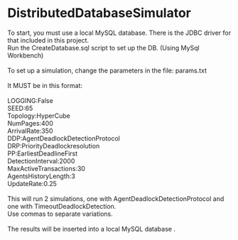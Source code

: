 # DistributedDatabaseSimulator

To start, you must use a local MySQL database. There is the JDBC driver for that included in this project.<br/>
Run the CreateDatabase.sql script to set up the DB. (Using MySql Workbench)<br/>
<br/>
To set up a simulation, change the parameters in the file: params.txt<br/>
<br/>
It MUST be in this format:<br/>
<br/>
LOGGING:False<br/>
SEED:65<br/>
Topology:HyperCube<br/>
NumPages:400<br/>
ArrivalRate:350<br/>
DDP:AgentDeadlockDetectionProtocol<br/>
DRP:PriorityDeadlockresolution<br/>
PP:EarliestDeadlineFirst<br/>
DetectionInterval:2000<br/>
MaxActiveTransactions:30<br/>
AgentsHistoryLength:3<br/>
UpdateRate:0.25<br/>
<br/>
This will run 2 simulations, one with AgentDeadlockDetectionProtocol and one with TimeoutDeadlockDetection.<br/>
Use commas to separate variations.<br/>
<br/>
The results will be inserted into a local MySQL database .
